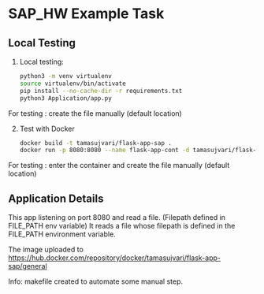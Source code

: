 # SAP_HW Example Task

## Local Testing

1. Local testing:
   ```bash
   python3 -m venv virtualenv
   source virtualenv/bin/activate
   pip install --no-cache-dir -r requirements.txt
   python3 Application/app.py

For testing : create the file manually (default location)

2. Test with Docker
    ```bash
   docker build -t tamasujvari/flask-app-sap .
   docker run -p 8080:8080 --name flask-app-cont -d tamasujvari/flask-app-sap

For testing : enter the container and create the file manually (default location)

## Application Details

This app listening on port 8080 and read a file. (Filepath defined in FILE_PATH env variable)
It reads a file whose filepath is defined in the FILE_PATH environment variable.

The image uploaded to https://hub.docker.com/repository/docker/tamasujvari/flask-app-sap/general

Info: makefile created to automate some manual step.
